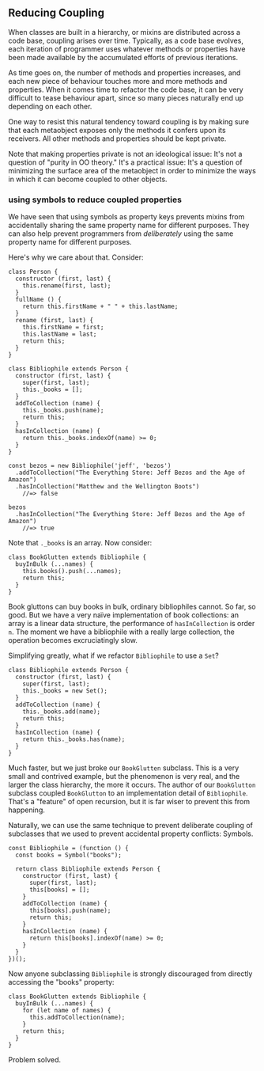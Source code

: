## Reducing Coupling 

When classes are built in a hierarchy, or mixins are distributed across a code base, coupling arises over time. Typically, as a code base evolves, each iteration of programmer uses whatever methods or properties have been made available by the accumulated efforts of previous iterations.

As time goes on, the number of methods and properties increases, and each new piece of behaviour touches more and more methods and properties. When it comes time to refactor the code base, it can be very difficult to tease behaviour apart, since so many pieces naturally end up depending on each other.

One way to resist this natural tendency toward coupling is by making sure that each metaobject exposes only the methods it confers upon its receivers. All other methods and properties should be kept private.

Note that making properties private is not an ideological issue: It's not a question of "purity in OO theory." It's a practical issue: It's a question of minimizing the surface area of the metaobject in order to minimize the ways in which it can become coupled to other objects.

### using symbols to reduce coupled properties

We have seen that using symbols as property keys prevents mixins from accidentally sharing the same property name for different purposes. They can also help prevent programmers from *deliberately* using the same property name for different purposes.

Here's why we care about that. Consider:

~~~~~~~~
class Person {
  constructor (first, last) {
    this.rename(first, last);
  }
  fullName () {
    return this.firstName + " " + this.lastName;
  }
  rename (first, last) {
    this.firstName = first;
    this.lastName = last;
    return this;
  }
}

class Bibliophile extends Person {
  constructor (first, last) {
    super(first, last);
    this._books = [];
  }
  addToCollection (name) {
    this._books.push(name);
    return this;
  }
  hasInCollection (name) {
    return this._books.indexOf(name) >= 0;
  }
}

const bezos = new Bibliophile('jeff', 'bezos')
  .addToCollection("The Everything Store: Jeff Bezos and the Age of Amazon")
  .hasInCollection("Matthew and the Wellington Boots")
    //=> false
    
bezos
  .hasInCollection("The Everything Store: Jeff Bezos and the Age of Amazon")
    //=> true
~~~~~~~~

Note that `._books` is an array. Now consider:

~~~~~~~~
class BookGlutten extends Bibliophile {
  buyInBulk (...names) {
    this.books().push(...names);
    return this;
  }
}
~~~~~~~~

Book gluttons can buy books in bulk, ordinary bibliophiles cannot. So far, so good. But we have a very naïve implementation of book collections: an array is a linear data structure, the performance of `hasInCollection` is order `n`. The moment we have a bibliophile with a really large collection, the operation becomes excruciatingly slow.

Simplifying greatly, what if we refactor `Bibliophile` to use a `Set`?

~~~~~~~~
class Bibliophile extends Person {
  constructor (first, last) {
    super(first, last);
    this._books = new Set();
  }
  addToCollection (name) {
    this._books.add(name);
    return this;
  }
  hasInCollection (name) {
    return this._books.has(name);
  }
}
~~~~~~~~

Much faster, but we just broke our `BookGlutten` subclass. This is a very small and contrived example, but the phenomenon is very real, and the larger the class hierarchy, the more it occurs. The author of our `BookGlutton` subclass coupled `BookGlutton` to an implementation detail of `Bibliophile`. That's a "feature" of open recursion, but it is far wiser to prevent this from happening.

Naturally, we can use the same technique to prevent deliberate coupling of subclasses that we used to prevent accidental property conflicts: Symbols.

~~~~~~~~
const Bibliophile = (function () {
  const books = Symbol("books");
  
  return class Bibliophile extends Person {
    constructor (first, last) {
      super(first, last);
      this[books] = [];
    }
    addToCollection (name) {
      this[books].push(name);
      return this;
    }
    hasInCollection (name) {
      return this[books].indexOf(name) >= 0;
    }
  }
})();
~~~~~~~~

Now anyone subclassing `Bibliophile` is strongly discouraged from directly accessing the "books" property:

~~~~~~~~
class BookGlutten extends Bibliophile {
  buyInBulk (...names) {
    for (let name of names) {
      this.addToCollection(name);
    }
    return this;
  }
}
~~~~~~~~

Problem solved.